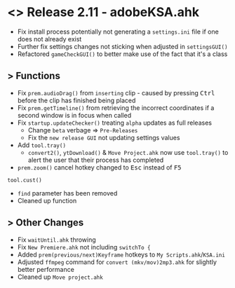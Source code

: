# <> Release 2.11 - adobeKSA.ahk
- Fix install process potentially not generating a `settings.ini` file if one does not already exist
- Further fix settings changes not sticking when adjusted in `settingsGUI()`
- Refactored `gameCheckGUI()` to better make use of the fact that it's a class

## > Functions
- Fix `prem.audioDrag()` from `inserting` clip - caused by pressing <kbd>Ctrl</kbd> before the clip has finished being placed
- Fix `prem.getTimeline()` from retrieving the incorrect coordinates if a second window is in focus when called
- Fix `startup.updateChecker()` treating `alpha` updates as full releases
    - Change `beta` verbage => `Pre-Releases`
    - Fix the `new release GUI` not updating settings values
- Add `tool.tray()`
    - `convert2()`, `ytDownload()` & `Move Project.ahk` now use `tool.tray()` to alert the user that their process has completed
- `prem.zoom()` cancel hotkey changed to <kbd>Esc</kbd> instead of <kbd>F5</kbd>

`tool.cust()`
- `find` parameter has been removed
- Cleaned up function

## > Other Changes
- Fix `waitUntil.ahk` throwing
- Fix `New Premiere.ahk` not including `switchTo {`
- Added `prem(previous/next)Keyframe` hotkeys to `My Scripts.ahk`/`KSA.ini`
- Adjusted `ffmpeg` command for `convert (mkv/mov)2mp3.ahk` for slightly better performance
- Cleaned up `Move project.ahk`